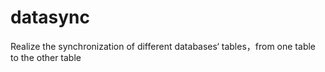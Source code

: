 # datasync
Realize the synchronization of different databases‘ tables，from one table to the other table
